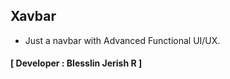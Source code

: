 ## Xavbar
- Just a navbar with Advanced Functional UI/UX.
#### **[ Developer : Blesslin Jerish R ]**
